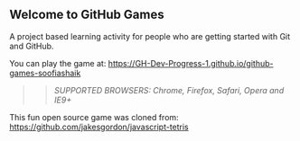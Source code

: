 ## Welcome to GitHub Games

A project based learning activity for people who are getting started with Git and GitHub.

You can play the game at: https://GH-Dev-Progress-1.github.io/github-games-soofiashaik

>> _*SUPPORTED BROWSERS*: Chrome, Firefox, Safari, Opera and IE9+_

This fun open source game was cloned from: https://github.com/jakesgordon/javascript-tetris
